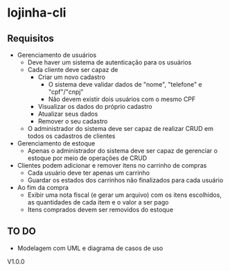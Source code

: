 # lojinha-cli

## Requisitos
- Gerenciamento de usuários
    - Deve haver um sistema de autenticação para os usuários
    - Cada cliente deve ser capaz de
        - Criar um novo cadastro
            - O sistema deve validar dados de "nome", "telefone" e "cpf"/"cnpj"
            - Não devem existir dois usuários com o mesmo CPF
        - Visualizar os dados do próprio cadastro
        - Atualizar seus dados
        - Remover o seu cadastro
    - O administrador do sistema deve ser capaz de realizar CRUD em todos os cadastros de clientes
- Gerenciamento de estoque
    - Apenas o administrador do sistema deve ser capaz de gerenciar o estoque por meio de operações de CRUD
- Clientes podem adicionar e remover itens no carrinho de compras
    - Cada usuário deve ter apenas um carrinho
    - Guardar os estados dos carrinhos não finalizados para cada usuário
- Ao fim da compra
    - Exibir uma nota fiscal (e gerar um arquivo) com os itens escolhidos, as quantidades de cada item e o valor a ser pago
    - Itens comprados devem ser removidos do estoque

## TO DO
- Modelagem com UML e diagrama de casos de uso

V1.0.0
